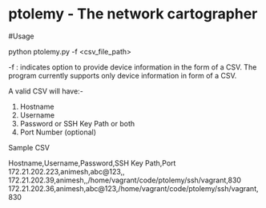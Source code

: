 # ptolemy - The network cartographer


#Usage


python ptolemy.py -f <csv_file_path>

-f : indicates option to provide device information in the form of a CSV.
The program currently supports only device information in form of a CSV.

A valid CSV will have:-
1) Hostname
2) Username
3) Password or SSH Key Path or both
4) Port Number (optional)

Sample CSV

Hostname,Username,Password,SSH Key Path,Port
172.21.202.223,animesh,abc@123,,
172.21.202.39,animesh,,/home/vagrant/code/ptolemy/ssh/vagrant,830
172.21.202.36,animesh,abc@123,/home/vagrant/code/ptolemy/ssh/vagrant,830

